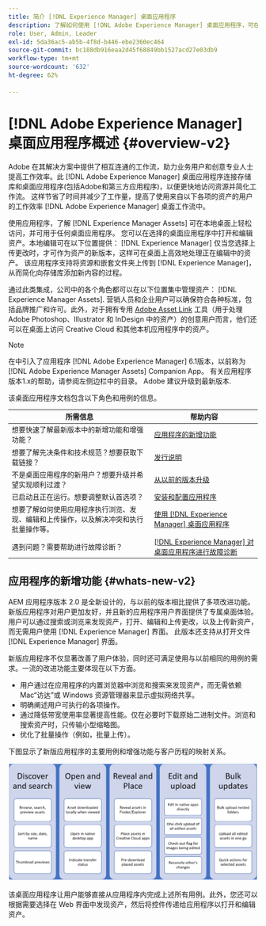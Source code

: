```yaml
---
title: 简介 [!DNL Experience Manager] 桌面应用程序
description: 了解如何使用 [!DNL Adobe Experience Manager] 桌面应用程序，可在使用时为创意用户优化资产管理工作流 [!DNL Adobe Experience Manager Assets] 直接从其桌面删除。
role: User, Admin, Leader
exl-id: 5da36ac5-ab5b-4f8d-b446-ebe2360ec464
source-git-commit: bc188db916eaa2d45f68849bb1527acd27e03db9
workflow-type: tm+mt
source-wordcount: '632'
ht-degree: 62%

---
```


# [!DNL Adobe Experience Manager] 桌面应用程序概述 {#overview-v2}

Adobe 在其解决方案中提供了相互连通的工作流，助力业务用户和创意专业人士提高工作效率。此 [!DNL Adobe Experience Manager] 桌面应用程序连接存储库和桌面应用程序(包括Adobe和第三方应用程序)，以便更快地访问资源并简化工作流。 这样节省了时间并减少了工作量，提高了使用来自以下各项的资产的用户的工作效率 [!DNL Adobe Experience Manager] 桌面工作流中。

使用应用程序，了解 [!DNL Experience Manager Assets] 可在本地桌面上轻松访问，并可用于任何桌面应用程序。 您可以在选择的桌面应用程序中打开和编辑资产。本地编辑可在以下位置提供： [!DNL Experience Manager] 仅当您选择上传更改时，才可作为资产的新版本，这样可在桌面上高效地处理正在编辑中的资产。 该应用程序支持将资源和嵌套文件夹上传到 [!DNL Experience Manager]，从而简化向存储库添加新内容的过程。

通过此类集成，公司中的各个角色都可以在以下位置集中管理资产： [!DNL Experience Manager Assets]. 营销人员和企业用户可以确保符合各种标准，包括品牌推广和许可。此外，对于拥有专用 [Adobe Asset Link](https://www.adobe.com/cn/marketing/experience-manager-assets/adobe-asset-link.html) 工具（用于处理 Adobe Photoshop、Illustrator 和 InDesign 中的资产）的创意用户而言，他们还可以在桌面上访问 Creative Cloud 和其他本机应用程序中的资产。

>[!NOTE]
>
>在中引入了应用程序 [!DNL Adobe Experience Manager] 6.1版本，以前称为 [!DNL Adobe Experience Manager Assets] Companion App。 有关应用程序版本1.x的帮助，请参阅左侧边栏中的目录。 Adobe 建议升级到最新版本.

该桌面应用程序文档包含以下角色和用例的信息。

| 所需信息 | 帮助内容 |
|--- |--- |
| 想要快速了解最新版本中的新增功能和增强功能？ | [应用程序的新增功能](#whats-new-v2) |
| 想要了解先决条件和技术规范？想要获取下载链接？ | [发行说明](release-notes.md) |
| 不是桌面应用程序的新用户？想要升级并希望实现顺利过渡？ | [从以前的版本升级](install-upgrade.md#upgrade-from-previous-version) |
| 已启动且正在运行。想要调整默认首选项？ | [安装和配置应用程序](install-upgrade.md) |
| 想要了解如何使用应用程序执行浏览、发现、编辑和上传操作，以及解决冲突和执行批量操作等。 | [使用 [!DNL Experience Manager] 桌面应用程序](using.md) |
| 遇到问题？需要帮助进行故障诊断？ | [ [!DNL Experience Manager] 对 桌面应用程序进行故障诊断](troubleshoot.md) |

## 应用程序的新增功能 {#whats-new-v2}

AEM 应用程序版本 2.0 是全新设计的，与以前的版本相比提供了多项改进功能。新版应用程序对用户更加友好，并且新的应用程序用户界面提供了专属桌面体验。用户可以通过搜索或浏览来发现资产，打开、编辑和上传更改，以及上传新资产，而无需用户使用 [!DNL Experience Manager] 界面。 此版本还支持从打开文件 [!DNL Experience Manager] 界面。

新版应用程序不仅显著改善了用户体验，同时还可满足使用与以前相同的用例的需求。一流的改进功能主要体现在以下方面。

* 用户通过在应用程序的内置浏览器中浏览和搜索来发现资产，而无需依赖 Mac“访达”或 Windows 资源管理器来显示虚拟网络共享。
* 明确阐述用户可执行的各项操作。
* 通过降低带宽使用率显著提高性能。仅在必要时下载原始二进制文件。浏览和搜索资产时，只传输小型缩略图。
* 优化了批量操作（例如，批量上传）。

下图显示了新版应用程序的主要用例和增强功能与客户历程的映射关系。

![[!DNL Experience Manager] 桌面应用程序的新增功能](assets/aem_desktop_app_usecases_v2.png)

该桌面应用程序让用户能够直接从应用程序内完成上述所有用例。此外，您还可以根据需要选择在 Web 界面中发现资产，然后将控件传递给应用程序以打开和编辑资产。
